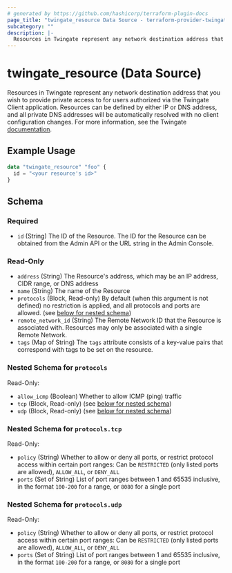 ```yaml
---
# generated by https://github.com/hashicorp/terraform-plugin-docs
page_title: "twingate_resource Data Source - terraform-provider-twingate"
subcategory: ""
description: |-
  Resources in Twingate represent any network destination address that you wish to provide private access to for users authorized via the Twingate Client application. Resources can be defined by either IP or DNS address, and all private DNS addresses will be automatically resolved with no client configuration changes. For more information, see the Twingate documentation https://docs.twingate.com/docs/resources-and-access-nodes.
---
```


# twingate_resource (Data Source)

Resources in Twingate represent any network destination address that you wish to provide private access to for users authorized via the Twingate Client application. Resources can be defined by either IP or DNS address, and all private DNS addresses will be automatically resolved with no client configuration changes. For more information, see the Twingate [documentation](https://docs.twingate.com/docs/resources-and-access-nodes).

## Example Usage

```terraform
data "twingate_resource" "foo" {
  id = "<your resource's id>"
}
```

<!-- schema generated by tfplugindocs -->
## Schema

### Required

- `id` (String) The ID of the Resource. The ID for the Resource can be obtained from the Admin API or the URL string in the Admin Console.

### Read-Only

- `address` (String) The Resource's address, which may be an IP address, CIDR range, or DNS address
- `name` (String) The name of the Resource
- `protocols` (Block, Read-only) By default (when this argument is not defined) no restriction is applied, and all protocols and ports are allowed. (see [below for nested schema](#nestedblock--protocols))
- `remote_network_id` (String) The Remote Network ID that the Resource is associated with. Resources may only be associated with a single Remote Network.
- `tags` (Map of String) The `tags` attribute consists of a key-value pairs that correspond with tags to be set on the resource.

<a id="nestedblock--protocols"></a>
### Nested Schema for `protocols`

Read-Only:

- `allow_icmp` (Boolean) Whether to allow ICMP (ping) traffic
- `tcp` (Block, Read-only) (see [below for nested schema](#nestedblock--protocols--tcp))
- `udp` (Block, Read-only) (see [below for nested schema](#nestedblock--protocols--udp))

<a id="nestedblock--protocols--tcp"></a>
### Nested Schema for `protocols.tcp`

Read-Only:

- `policy` (String) Whether to allow or deny all ports, or restrict protocol access within certain port ranges: Can be `RESTRICTED` (only listed ports are allowed), `ALLOW_ALL`, or `DENY_ALL`
- `ports` (Set of String) List of port ranges between 1 and 65535 inclusive, in the format `100-200` for a range, or `8080` for a single port


<a id="nestedblock--protocols--udp"></a>
### Nested Schema for `protocols.udp`

Read-Only:

- `policy` (String) Whether to allow or deny all ports, or restrict protocol access within certain port ranges: Can be `RESTRICTED` (only listed ports are allowed), `ALLOW_ALL`, or `DENY_ALL`
- `ports` (Set of String) List of port ranges between 1 and 65535 inclusive, in the format `100-200` for a range, or `8080` for a single port
